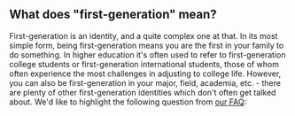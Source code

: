 ## What does "first-generation" mean?

First-generation is an identity, and a quite complex one at that. In its most simple form, being first-generation means you are the first in your family to do something. In higher education it's often used to refer to first-generation college students or first-generation international students, those of whom often experience the most challenges in adjusting to college life. However, you can also be first-generation in your major, field, academia, etc. - there are plenty of other first-generation identities which don't often get talked about. We'd like to highlight the following question from [our FAQ](/faq/):